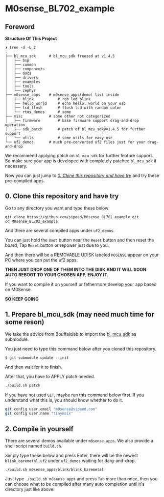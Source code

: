 # M0sense_BL702_example

## Foreword

**Structure Of This Project**

```shell
❯ tree -d -L 2
.
├── bl_mcu_sdk      # bl_mcu_sdk freezed at v1.4.5 
│   ├── bsp
│   ├── common
│   ├── components
│   ├── docs
│   ├── drivers
│   ├── examples
│   ├── tools
│   └── zephyr
├── m0sense_apps    # m0sense_apps(demo) list inside
│   ├── blink           # rgb led blink
│   ├── hello_world     # echo hello, world on your usb
│   ├── lcd_flush       # flush lcd with random color
│   └── rtos_demos      # some 
├── misc            # some other not categorized 
│   ├── firmware        # base firmware support drag-and-drop operation
│   ├── sdk_patch       # patch of bl_mcu_sdk@v1.4.5 for further support
│   └── utils           # some utils for easy use
└── uf2_demos       # much pre-converted uf2 files just for your drag-and-drop
```

We recommend applying patch on `bl_mcu_sdk` for further feature support.
So make sure your app is developed with completely patched `bl_mcu_sdk` if necessary.

Now you can just jump to *[0. Clone this repository and have try](#0-clone-this-repository-and-have-try)* and try these pre-compiled apps.

## 0. Clone this repository and have try

Go to any directory you want and type these below:

```shell
git clone https://github.com/sipeed/M0sense_BL702_example.git
cd M0sense_BL702_example
```

And there are several compiled apps under `uf2_demos`.

You can just hold the `Boot` button near the `Reset` button and then reset the board, Tap `Reset` button or repower just due to you.

And then there will be a REMOVABLE UDISK labeled `M0SENSE` appear on your PC where you can put the uf2 apps.

**THEN JUST DROP ONE OF THEM INTO THE DISK AND IT WILL SOON AUTO REBOOT TO YOUR CHOSEN APP, ENJOY IT.**

If you want to compile it on yourself or fethermore develop your app based on M0Sense.

**SO KEEP GOING**

## 1. Prepare bl_mcu_sdk (may need much time for some reson)

We take the advice from Bouffalolab to import the [bl_mcu_sdk](https://github.com/bouffalolab/bl_mcu_sdk/blob/release_v1.4.5/README.md#how-to-make-sdk-as-submodule) as submodule.

You just need to type this command below after you cloned this repository.

```shell
$ git submodule update --init
```
And then wait for it to finish.

After that, you have to APPLY patch needed.

```bash
./build.sh patch
```

If you have not used `GIT`, maybe run this command below first. If you understand what this is, you should know whether to do it.

```bash
git config user.email "m0sense@sipeed.com"
git config user.name "tinymaix"
```

## 2. Compile in yourself

There are several demos available under `m0sense_apps`. We also provide a shell script named `build.sh`.

Simply type these below and press Enter, there will be the newest `blink_baremetal.uf2` under `uf2_demos` waiting for darg-and-drop.

```shell
./build.sh m0sense_apps/blink/blink_baremetal
``` 

Just type `./build.sh m0sense_apps` and press `Tab` more than once, then you can choose what to be compiled after many auto completion until it's directory just like above.
